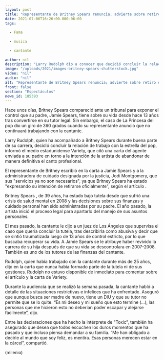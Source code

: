 ```yaml
---
layout: post
title: "Representante de Britney Spears renuncia; advierte sobre retiro definitivo de la cantante"
date: 2021-07-06T16:26:00.000-06:00
tags:
  
  - Fama
  
  - musica
  
  - cantante
  
author: nil
description: "Larry Rudolph dio a conocer que decidió concluir la relación de trabajo con la estrella del pop ante sus intenciones de dejar el medio artístico de manera definitiva. "
image: "/uploads/2021/images-britney-spears-shutterstock.jpg"
video: "nil"
audio: "nil"
alt: "Representante de Britney Spears renuncia; advierte sobre retiro definitivo de la cantante"
front: false
section: "Espectáculos"
news_id: 185393
---
```


Hace unos días, Britney Spears compareció ante un tribunal para exponer el control que su padre, Jamie Spears, tiene sobre su vida desde hace 13 años tras convertirse en su tutor legal. Sin embargo, el caso de La Princesa del pop dio un giro de 360 grados cuando su representante anunció que no continuará trabajando con la cantante.  

Larry Rudolph, quien ha acompañado a Britney Spears durante buena parte de su carrera, decidió concluir la relación de trabajo con la estrella del pop, informó el medio estadunidense Variety, que citó una carta del agente enviada a su padre en torno a la intención de la artista de abandonar de manera definitiva el canto profesional. 

El representante de Britney escribió en la carta a Jamie Spears y a la administradora de cuidado designada por la justicia, Jodi Montgomery, que sus "servicios ya no son necesarios", ya que Britney Spears ha estado "expresando su intención de retirarse oficialmente", según el artículo .  

Britney Spears , de 39 años, ha estado bajo tutela desde que sufrió una crisis de salud mental en 2008 y las decisiones sobre sus finanzas y cuidado personal han sido administradas por su padre. El año pasado, la artista inició el proceso legal para apartarlo del manejo de sus asuntos personales. 

El mes pasado, la cantante le dijo a un juez de Los Ángeles que supervisa el caso que quería concluir la tutela, tras describirla como abusiva y decir que se sintió traumatizada luego de 13 años de control estricto, por lo que buscaba recuperar su vida. A Jamie Spears se le atribuye haber revivido la carrera de su hija después de que su vida se descontrolara en 2007-2008. También es uno de los tutores de las finanzas del cantante.  

Rudolph, quien había trabajado con la cantante durante más de 25 años, dijo en la carta que nunca había formado parte de la tutela ni de sus gestiones. Rudolph no estuvo disponible de inmediato para comentar sobre el artículo y la carta de Variety.   

Durante la audiencia que se realizó la semana pasada, la cantante habló a detalle de las situaciones restrictivas e infelices que ha enfrentado. Aseguró que aunque busca ser madre de nuevo, tiene un DIU y que su tutor no permite que se lo quite.  “Es mi deseo y mi sueño que esto termine (…), las personas que me hicieron esto no deberían poder escapar y alejarse fácilmente”, dijo. 

Entre las declaraciones que ha hecho la intérprete de "Toxic", también ha asegurado que desea que todos escuchen los duros momentos que ha pasado y que incluso piensa demandar a su familia. “Me han obligado a decirle al mundo que soy feliz, es mentira. Esas personas merecen estar en la cárcel”, compartió.  

(milenio)